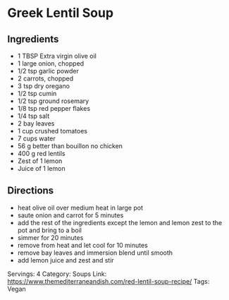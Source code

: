 # Greek Lentil Soup
## Ingredients
- 1 TBSP Extra virgin olive oil
- 1 large onion, chopped
- 1/2 tsp garlic powder
- 2 carrots, chopped
- 3 tsp dry oregano
- 1/2 tsp cumin
- 1/2 tsp ground rosemary
- 1/8 tsp red pepper flakes
- 1/4 tsp salt
- 2 bay leaves
- 1 cup crushed tomatoes
- 7 cups water
- 56 g better than bouillon no chicken
- 400 g red lentils
- Zest of 1 lemon
- Juice of 1 lemon
## Directions
- heat olive oil over medium heat in large pot
- saute onion and carrot for 5 minutes
- add the rest of the ingredients except the lemon and lemon zest to the pot and bring to a boil
- simmer for 20 minutes
- remove from heat and let cool for 10 minutes
- remove bay leaves and immersion blend until smooth
- add lemon juice and zest and stir

Servings: 4
Category: Soups
Link: https://www.themediterraneandish.com/red-lentil-soup-recipe/
Tags: Vegan
